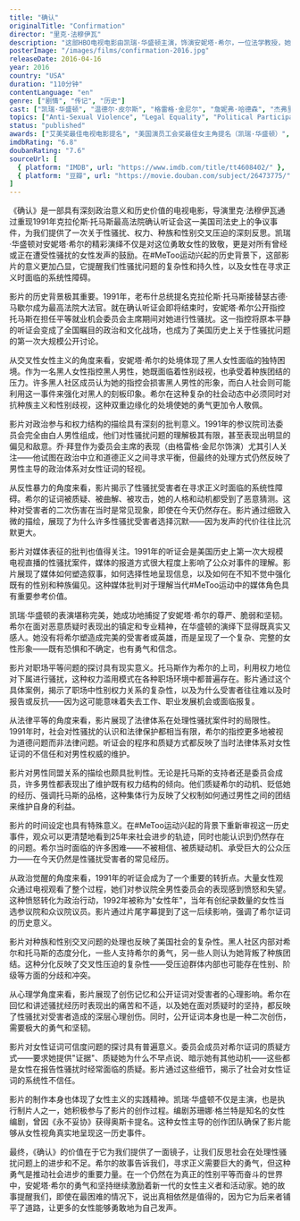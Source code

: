```yaml
---
title: "确认"
originalTitle: "Confirmation"
director: "里克·法穆伊瓦"
description: "这部HBO电视电影由凯瑞·华盛顿主演，饰演安妮塔·希尔，一位法学教授，她关于性骚扰的证词在后#MeToo时代值得重新审视。作为一部为电视制作的电影，出色的表演和及时的政治主题使其适合任何尺寸的屏幕。这部影片深入美国近代史上的分水岭时刻，记录了现任最高法院大法官克拉伦斯·托马斯与指控他多年性骚扰的女性之间的各说各话。"
posterImage: "/images/films/confirmation-2016.jpg"
releaseDate: 2016-04-16
year: 2016
country: "USA"
duration: "110分钟"
contentLanguage: "en"
genre: ["剧情", "传记", "历史"]
cast: ["凯瑞·华盛顿", "温德尔·皮尔斯", "格雷格·金尼尔", "詹妮弗·哈德森", "杰弗里·怀特", "埃里克·斯通斯特里特"]
topics: ["Anti-Sexual Violence", "Legal Equality", "Political Participation", "MeToo Movement", "Workplace Equality", "Intersectional Feminism", "Media Representation Critique", "Historical Context"]
status: "published"
awards: ["艾美奖最佳电视电影提名", "美国演员工会奖最佳女主角提名（凯瑞·华盛顿）", "NAACP形象奖杰出电视电影", "评论家选择奖最佳电视电影提名"]
imdbRating: "6.8"
doubanRating: "7.6"
sourceUrl: [
  { platform: "IMDB", url: "https://www.imdb.com/title/tt4608402/" },
  { platform: "豆瓣", url: "https://movie.douban.com/subject/26473775/" }
]
---
```


《确认》是一部具有深刻政治意义和历史价值的电视电影，导演里克·法穆伊瓦通过重现1991年克拉伦斯·托马斯最高法院确认听证会这一美国司法史上的争议事件，为我们提供了一次关于性骚扰、权力、种族和性别交叉压迫的深刻反思。凯瑞·华盛顿对安妮塔·希尔的精彩演绎不仅是对这位勇敢女性的致敬，更是对所有曾经或正在遭受性骚扰的女性发声的鼓励。在#MeToo运动兴起的历史背景下，这部影片的意义更加凸显，它提醒我们性骚扰问题的复杂性和持久性，以及女性在寻求正义时面临的系统性障碍。

影片的历史背景极其重要。1991年，老布什总统提名克拉伦斯·托马斯接替瑟古德·马歇尔成为最高法院大法官。就在确认听证会即将结束时，安妮塔·希尔公开指控托马斯在担任平等就业机会委员会主席期间对她进行性骚扰。这一指控将原本平静的听证会变成了全国瞩目的政治和文化战场，也成为了美国历史上关于性骚扰问题的第一次大规模公开讨论。

从交叉性女性主义的角度来看，安妮塔·希尔的处境体现了黑人女性面临的独特困境。作为一名黑人女性指控黑人男性，她既面临着性别歧视，也承受着种族团结的压力。许多黑人社区成员认为她的指控会损害黑人男性的形象，而白人社会则可能利用这一事件来强化对黑人的刻板印象。希尔在这种复杂的社会动态中必须同时对抗种族主义和性别歧视，这种双重边缘化的处境使她的勇气更加令人敬佩。

影片对政治参与和权力结构的描绘具有深刻的批判意义。1991年的参议院司法委员会完全由白人男性组成，他们对性骚扰问题的理解极其有限，甚至表现出明显的偏见和敌意。乔·拜登作为委员会主席的表现（由格雷格·金尼尔饰演）尤其引人关注——他试图在政治中立和道德正义之间寻求平衡，但最终的处理方式仍然反映了男性主导的政治体系对女性证词的轻视。

从反性暴力的角度来看，影片揭示了性骚扰受害者在寻求正义时面临的系统性障碍。希尔的证词被质疑、被曲解、被攻击，她的人格和动机都受到了恶意猜测。这种对受害者的二次伤害在当时是常见现象，即使在今天仍然存在。影片通过细致入微的描绘，展现了为什么许多性骚扰受害者选择沉默——因为发声的代价往往比沉默更大。

影片对媒体表征的批判也值得关注。1991年的听证会是美国历史上第一次大规模电视直播的性骚扰案件，媒体的报道方式很大程度上影响了公众对事件的理解。影片展现了媒体如何塑造叙事，如何选择性地呈现信息，以及如何在不知不觉中强化既有的性别和种族偏见。这种媒体批判对于理解当代#MeToo运动中的媒体角色具有重要参考价值。

凯瑞·华盛顿的表演堪称完美，她成功地捕捉了安妮塔·希尔的尊严、脆弱和坚韧。希尔在面对恶意质疑时表现出的镇定和专业精神，在华盛顿的演绎下显得既真实又感人。她没有将希尔塑造成完美的受害者或英雄，而是呈现了一个复杂、完整的女性形象——既有恐惧和不确定，也有勇气和信念。

影片对职场平等问题的探讨具有现实意义。托马斯作为希尔的上司，利用权力地位对下属进行骚扰，这种权力滥用模式在各种职场环境中都普遍存在。影片通过这个具体案例，揭示了职场中性别权力关系的复杂性，以及为什么受害者往往难以及时报告或反抗——因为这可能意味着失去工作、职业发展机会或面临报复。

从法律平等的角度来看，影片展现了法律体系在处理性骚扰案件时的局限性。1991年时，社会对性骚扰的认识和法律保护都相当有限，希尔的指控更多地被视为道德问题而非法律问题。听证会的程序和质疑方式都反映了当时法律体系对女性证词的不信任和对男性权威的维护。

影片对男性同盟关系的描绘也颇具批判性。无论是托马斯的支持者还是委员会成员，许多男性都表现出了维护既有权力结构的倾向。他们质疑希尔的动机、贬低她的经历、强调托马斯的品格，这种集体行为反映了父权制如何通过男性之间的团结来维护自身的利益。

影片的时间设定也具有特殊意义。在#MeToo运动兴起的背景下重新审视这一历史事件，观众可以更清楚地看到25年来社会进步的轨迹，同时也能认识到仍然存在的问题。希尔当时面临的许多困难——不被相信、被质疑动机、承受巨大的公众压力——在今天仍然是性骚扰受害者的常见经历。

从政治觉醒的角度来看，1991年的听证会成为了一个重要的转折点。大量女性观众通过电视观看了整个过程，她们对参议院全男性委员会的表现感到愤怒和失望。这种愤怒转化为政治行动，1992年被称为"女性年"，当年有创纪录数量的女性当选参议院和众议院议员。影片通过片尾字幕提到了这一后续影响，强调了希尔证词的历史意义。

影片对种族和性别交叉问题的处理也反映了美国社会的复杂性。黑人社区内部对希尔和托马斯的态度分化，一些人支持希尔的勇气，另一些人则认为她背叛了种族团结。这种分化反映了交叉性压迫的复杂性——受压迫群体内部也可能存在性别、阶级等方面的分歧和冲突。

从心理学角度来看，影片展现了创伤记忆和公开证词对受害者的心理影响。希尔在回忆和讲述骚扰经历时表现出的痛苦和不适，以及她在面对质疑时的坚持，都反映了性骚扰对受害者造成的深层心理创伤。同时，公开证词本身也是一种二次创伤，需要极大的勇气和坚韧。

影片对女性证词可信度问题的探讨具有普遍意义。委员会成员对希尔证词的质疑方式——要求她提供"证据"、质疑她为什么不早点说、暗示她有其他动机——这些都是女性在报告性骚扰时经常面临的质疑。影片通过这些细节，揭示了社会对女性证词的系统性不信任。

影片的制作本身也体现了女性主义的实践精神。凯瑞·华盛顿不仅是主演，也是执行制片人之一，她积极参与了影片的创作过程。编剧苏珊娜·格兰特是知名的女性编剧，曾因《永不妥协》获得奥斯卡提名。这种女性主导的创作团队确保了影片能够从女性视角真实地呈现这一历史事件。

最终，《确认》的价值在于它为我们提供了一面镜子，让我们反思社会在处理性骚扰问题上的进步和不足。希尔的故事告诉我们，寻求正义需要巨大的勇气，但这种勇气是推动社会进步的重要力量。在一个仍然在为真正的性别平等而奋斗的世界中，安妮塔·希尔的勇气和坚持继续激励着新一代的女性主义者和活动家。她的故事提醒我们，即使在最困难的情况下，说出真相依然是值得的，因为它为后来者铺平了道路，让更多的女性能够勇敢地为自己发声。